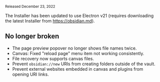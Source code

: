 <small>Released December 23, 2022</small>

The Installer has been updated to use Electron v21 (requires downloading the latest Installer from https://obsidian.md).

## No longer broken

- The page preview popover no longer shows file names twice.
- Canvas: Fixed "reload page" menu item not working consistently.
- File recovery now supports canvas files.
- Prevent `obsidian://new` URIs from creating folders outside of the vault.
- Prevent external websites embedded in canvas and plugins from opening URI links.
